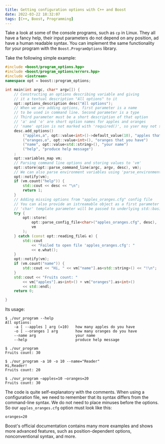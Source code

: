 ```yaml
---
title: Getting configuration options with C++ and Boost
date: 2022-03-22 18:32:07
tags: [C++, Boost, Programming]
---
```


Take a look at some of the console programs, such as `cp` in Linux. They all have a fancy help, their input parameters do not depend on any position, ad have a human readable syntax. You can implement the same functionality for your program with the `Boost.ProgramOptions` library. 

<!-- more -->

Take the following simple example:

``` c++
#include <boost/program_options.hpp>
#include <boost/program_options/errors.hpp>
#include <iostream>
namespace opt = boost::program_options;

int main(int argc, char* argv[]) {
	// Constructing an options describing variable and giving
	// it a textual description "All options" to it
    opt::options_description desc("All options");
    // When we are adding options, first parameter is a name
	// to be used in command line. Second parameter is a type
	// Third parameter must be a short description of that option
    // 'a' and 'o' are short option names for apples and oranges
    // 'name' option is not marked with 'required()', so yser may not support it
    desc.add_options()
        ("apples,a", opt::value<int>()->default_value(10), "apples that you have")
        ("oranges,o", opt::value<int>(), "oranges that you have")
        ("name", opt::value<std::string>(), "your name")
        ("help", "produce help message")
    ;
    opt::variables_map vm;
    // Parsing command line options and storing values to 'vm'
    opt::store(opt::parse_command_line(argc, argv, desc), vm);
    // We can also parse environment variables using 'parse_environment' method
    opt::notify(vm);
    if (vm.count("help")) {
        std::cout << desc << "\n";
        return 1;
    }
    // Adding missing options from "apples_oranges.cfg" config file
    // You can also provide an istreamable object as a first parameter for 'parse_config_file'
    // 'char' template parameter will be passed to underlying std::basic_istream object
    try {
        opt::store(
            opt::parse_config_file<char>("apples_oranges.cfg", desc),
            vm
        );
    } catch (const opt::reading_file& e) {
        std::cout
            << "Failed to open file 'apples_oranges.cfg': "
            << e.what();
    }
    opt::notify(vm);
    if (vm.count("name")) {
        std::cout << "Hi, " << vm["name"].as<std::string>() << "!\n";
    }
    std::cout << "Fruits count: "
        << vm["apples"].as<int>() + vm["oranges"].as<int>()
        << std::endl;
    return 0;

}
```



Its usage:

```shell
$ ./our_program --help
All options:
    -a [ --apples ] arg (=10) 	how many apples do you have
    -o [ --oranges ] arg 		how many oranges do you have
    --name arg					your name
    --help						produce help message
    
$ ./our_program
Fruits count: 30

$ ./our_program -a 10 -o 10 --name="Reader"
Hi,Reader!
Fruits count: 20

$ ./our_program –apples=10 –oranges=20
Fruits count: 30
```



The code is quite self-explanatory with the comments. When using a configuration file, we need to remember that its syntax differs from the command-line syntax. We do not need to place minuses before the options. So our `apples_oranges.cfg` option must look like this:

```
oranges=20
```



Boost's official documentation contains many more examples and shows more advanced features, such as position-dependent options, nonconventional syntax, and more. 

